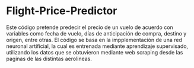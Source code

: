 # Flight-Price-Predictor
Este código pretende predecir el precio de un vuelo de acuerdo con variables como fecha de vuelo, días de anticipación de compra, destino y origen, entre otras. El código se basa en la impplementación de una red neuronal artificial, la cual es entrenada mediante aprendizaje supervisado, utilizando los datos que se obtuvieron mediante web scraping desde las paginas de las distintas aerolineas.
